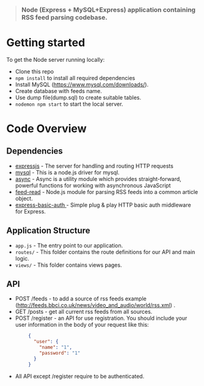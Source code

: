 > ### Node (Express + MySQL+Express) application containing RSS feed parsing codebase.

# Getting started

To get the Node server running locally:

- Clone this repo
- `npm install` to install all required dependencies
- Install MySQL (https://www.mysql.com/downloads/).
- Create database with feeds name.
- Use dump file(dump.sql) to create suitable tables.
- `nodemon npm start` to start the local server.

# Code Overview

## Dependencies

- [expressjs](https://github.com/expressjs/express) - The server for handling and routing HTTP requests
- [mysql](https://github.com/mysqljs/mysql) - This is a node.js driver for mysql. 
- [async](https://github.com/caolan/async) - Async is a utility module which provides straight-forward, powerful functions for working with asynchronous JavaScript
- [feed-read](https://github.com/sentientwaffle/feed-read) - Node.js module for parsing RSS feeds into a common article object.
- [express-basic-auth ](https://github.com/LionC/express-basic-auth) - Simple plug & play HTTP basic auth middleware for Express.


## Application Structure

- `app.js` - The entry point to our application. 
- `routes/` - This folder contains the route definitions for our API and main logic.
- `views/` - This folder contains views pages.

## API
  
- POST /feeds - to add a source of rss feeds example (http://feeds.bbci.co.uk/news/video_and_audio/world/rss.xml) .
- GET /posts - get all current rss feeds from all sources.
- POST /register - an API for use registration. You should include your user information in the body of your request like this:
```json
        {
          "user": {
            "name": "1",
            "password": "1"
          }
        }
```
- All API except /register require to be authenticated.
